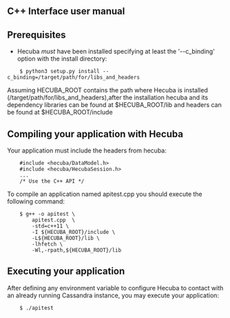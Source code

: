 C++ Interface user manual
----------------------------

Prerequisites
-------------
* Hecuba *must* have been installed specifying at least the '--c_binding' option with the install directory:
```
    $ python3 setup.py install --c_binding=/target/path/for/libs_and_headers
```
Assuming HECUBA_ROOT contains the path where Hecuba is installed (/target/path/for/libs_and_headers),after the installation hecuba and its dependency libraries can be found at $HECUBA_ROOT/lib and headers can be found at $HECUBA_ROOT/include

Compiling your application with Hecuba
----------------------------------------
Your application must include the headers from hecuba:
```
    #include <hecuba/DataModel.h>
    #include <hecuba/HecubaSession.h>
    ...
    /* Use the C++ API */
```

To compile an application named apitest.cpp you should execute the following command:

```
    $ g++ -o apitest \
        apitest.cpp  \
        -std=c++11 \
        -I ${HECUBA_ROOT}/include \
        -L${HECUBA_ROOT}/lib \
        -lhfetch \
        -Wl,-rpath,${HECUBA_ROOT}/lib
```


Executing your application
--------------------------
After defining any environment variable to configure Hecuba to contact with an
already running Cassandra instance, you may execute your application:

```
    $ ./apitest
```



